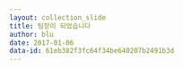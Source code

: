 ```yaml
---
layout: collection_slide
title: 팀장이 되었습니다
author: blu
date: 2017-01-06
data-id: 61eb382f3fc64f34be640207b2491b3d
---
```

